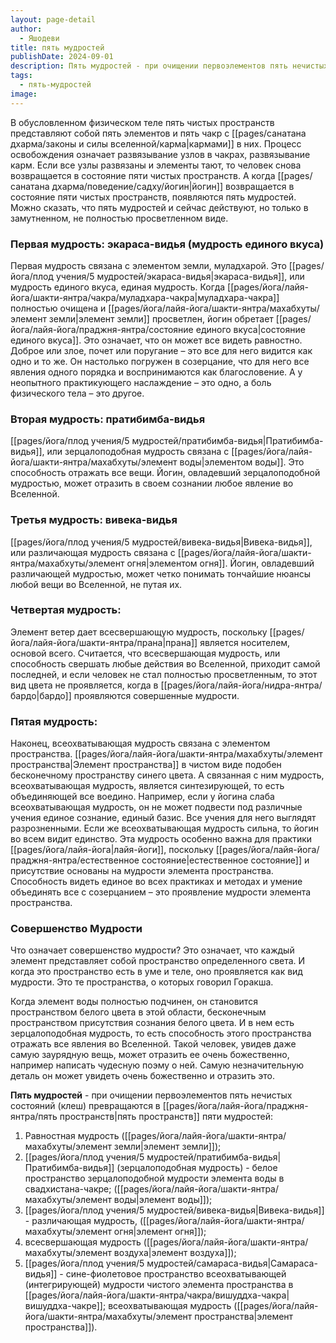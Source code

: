 ```yaml
---
layout: page-detail
author:
  - Яшодеви
title: пять мудростей
publishDate: 2024-09-01
description: Пять мудростей - при очищении первоэлементов пять нечистых состояний (клеш) превращаются в пять пространств пяти мудростей равностная мудрость (элемент земли); зерцалоподобная мудрость (элемент воды); различающая мудрость (элемент огня); всесвершающая мудрость (элемент воздуха); всеохватывающая мудрость (элемент пространства).
tags:
  - пять-мудростей
image:
---
```

В обусловленном физическом теле пять чистых пространств представляют собой пять элементов и пять чакр с [[pages/санатана дхарма/законы и силы вселенной/карма|кармами]] в них. Процесс освобождения означает развязывание узлов в чакрах, развязывание карм. Если все узлы развязаны и элементы тают, то человек снова возвращается в состояние пяти чистых пространств. А когда [[pages/санатана дхарма/поведение/садху/йогин|йогин]] возвращается в состояние пяти чистых пространств, появляются пять мудростей. Можно сказать, что пять мудростей и сейчас действуют, но только в замутненном, не полностью просветленном виде.
### Первая мудрость: экараса-видья (мудрость единого вкуса)

Первая мудрость связана с элементом земли, муладхарой. Это [[pages/йога/плод учения/5 мудростей/экараса-видья|экараса-видья]], или мудрость единого вкуса, единая мудрость. Когда [[pages/йога/лайя-йога/шакти-янтра/чакра/муладхара-чакра|муладхара-чакра]] полностью очищена и [[pages/йога/лайя-йога/шакти-янтра/махабхуты/элемент земли|элемент земли]] просветлен, йогин обретает [[pages/йога/лайя-йога/праджня-янтра/состояние единого вкуса|состояние единого вкуса]]. Это означает, что он может все видеть равностно. Доброе или злое, почет или поругание – это все для него видится как одно и то же. Он настолько погружен в созерцание, что для него все явления одного порядка и воспринимаются как благословение. А у неопытного практикующего наслаждение – это одно, а боль физического тела – это другое.
### Вторая мудрость: пратибимба-видья

[[pages/йога/плод учения/5 мудростей/пратибимба-видья|Пратибимба-видья]], или зерцалоподобная мудрость связана с [[pages/йога/лайя-йога/шакти-янтра/махабхуты/элемент воды|элементом воды]]. Это способность отражать все вещи. Йогин, овладевший зерцалоподобной мудростью, может отразить в своем сознании любое явление во Вселенной.

### Третья мудрость: вивека-видья

[[pages/йога/плод учения/5 мудростей/вивека-видья|Вивека-видья]], или различающая мудрость связана с [[pages/йога/лайя-йога/шакти-янтра/махабхуты/элемент огня|элементом огня]]. Йогин, овладевший различающей мудростью, может четко понимать тончайшие нюансы любой вещи во Вселенной, не путая их.

### Четвертая мудрость:

Элемент ветер дает всесвершающую мудрость, поскольку [[pages/йога/лайя-йога/шакти-янтра/прана|прана]] является носителем, основой всего. Считается, что всесвершающая мудрость, или способность свершать любые действия во Вселенной, приходит самой последней, и если человек не стал полностью просветленным, то этот вид цвета не проявляется, когда в [[pages/йога/лайя-йога/нидра-янтра/бардо|бардо]] проявляются совершенные мудрости.
### Пятая мудрость:

Наконец, всеохватывающая мудрость связана с элементом пространства. [[pages/йога/лайя-йога/шакти-янтра/махабхуты/элемент пространства|Элемент пространства]] в чистом виде подобен бесконечному пространству синего цвета. А связанная с ним мудрость, всеохватывающая мудрость, является синтезирующей, то есть объединяющей все воедино. Например, если у йогина слаба всеохватывающая мудрость, он не может подвести под различные учения единое сознание, единый базис. Все учения для него выглядят разрозненными. Если же всеохватывающая мудрость сильна, то йогин во всем видит единство. Эта мудрость особенно важна для практики [[pages/йога/лайя-йога|лайя-йоги]], поскольку [[pages/йога/лайя-йога/праджня-янтра/естественное состояние|естественное состояние]] и присутствие основаны на мудрости элемента пространства. Способность видеть единое во всех практиках и методах и умение объединять все с созерцанием – это проявление мудрости элемента пространства.
### Совершенство Мудрости

Что означает совершенство мудрости? Это означает, что каждый элемент представляет собой пространство определенного света. И когда это пространство есть в уме и теле, оно проявляется как вид мудрости. Это те пространства, о которых говорил Горакша.

Когда элемент воды полностью подчинен, он становится пространством белого цвета в этой области, бесконечным пространством присутствия сознания белого цвета. И в нем есть зерцалоподобная мудрость, то есть способность этого пространства отражать все явления во Вселенной. Такой человек, увидев даже самую заурядную вещь, может отразить ее очень божественно, например написать чудесную поэму о ней. Самую незначительную деталь он может увидеть очень божественно и отразить это.

**Пять мудростей** - при очищении первоэлементов пять нечистых состояний (клеш) превращаются в [[pages/йога/лайя-йога/праджня-янтра/пять пространств|пять пространств]] пяти мудростей: 
1. Равностная мудрость ([[pages/йога/лайя-йога/шакти-янтра/махабхуты/элемент земли|элемент земли]]); 
2. [[pages/йога/плод учения/5 мудростей/пратибимба-видья|Пратибимба-видья]] (зерцалоподобная мудрость) - белое пространство зерцалоподобной мудрости элемента воды в свадхистана-чакре; ([[pages/йога/лайя-йога/шакти-янтра/махабхуты/элемент воды|элемент воды]]); 
3. [[pages/йога/плод учения/5 мудростей/вивека-видья|Вивека-видья]] - различающая мудрость, ([[pages/йога/лайя-йога/шакти-янтра/махабхуты/элемент огня|элемент огня]]); 
4. всесвершающая мудрость ([[pages/йога/лайя-йога/шакти-янтра/махабхуты/элемент воздуха|элемент воздуха]]); 
5. [[pages/йога/плод учения/5 мудростей/самараса-видья|Самараса-видья]] - сине-фиолетовое пространство всеохватывающей (интегрирующей) мудрости чистого элемента пространства в [[pages/йога/лайя-йога/шакти-янтра/чакра/вишуддха-чакра|вишуддха-чакре]]; всеохватывающая мудрость ([[pages/йога/лайя-йога/шакти-янтра/махабхуты/элемент пространства|элемент пространства]]).

